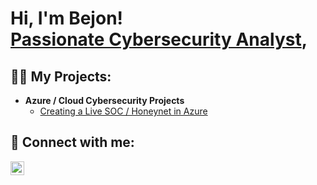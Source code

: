 <h1>Hi, I'm Bejon! <br/><a href="https://github.com/ibmancodin23"></a> <a href="https://www.linkedin.com/in/bejon-norman">Passionate Cybersecurity Analyst</a>, 
 
  


<h2>👨‍💻 My Projects:</h2>

- <b>Azure / Cloud Cybersecurity Projects</b>
  - [Creating a Live SOC / Honeynet in Azure](https://github.com/ibmancodin23/Azure-Honeynet-SOC-Project)


<h2> 🤳 Connect with me:</h2>


[<img align="left" alt="BejonNorman | LinkedIn" width="22px" src="https://cdn.jsdelivr.net/npm/simple-icons@v3/icons/linkedin.svg" />][linkedin]



[linkedin]: https://www.linkedin.com/in/bejon-norman

